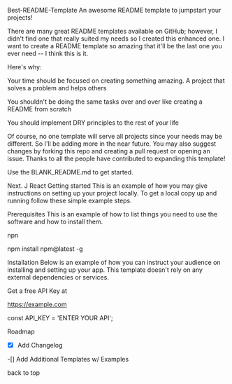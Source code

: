 Best-README-Template
An awesome README template to jumpstart your projects!

There are many great README templates available on GitHub; however, I didn't find one that really suited my needs so I created this enhanced one. I want to create a README template so amazing that it'll be the last one you ever need -- I think this is it.

Here's why:

Your time should be focused on creating something amazing. A project that solves a problem and helps others

You shouldn't be doing the same tasks over and over like creating a README from scratch

You should implement DRY principles to the rest of your life

Of course, no one template will serve all projects since your needs may be different. So I'll be adding more in the near future. You may also suggest changes by forking this repo and creating a pull request or opening an issue. Thanks to all the people have contributed to expanding this template!

Use the BLANK_README.md to get started.

Next. J
React
Getting started
This is an example of how you may give instructions on setting up your project locally. To get a local copy up and running follow these simple example steps.

Prerequisites
This is an example of how to list things you need to use the software and how to install them.

npn

npm install npm@latest -g

Installation
Below is an example of how you can instruct your audience on installing and setting up your app. This template doesn't rely on any external dependencies or services.

Get a free API Key at

https://example.com

const API_KEY = 'ENTER YOUR API';

Roadmap
-[x] Add Changelog

-[] Add Additional Templates w/ Examples

back to top
